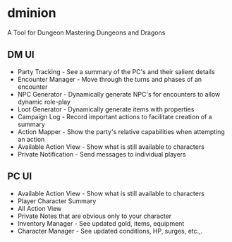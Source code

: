 dminion
=======

A Tool for Dungeon Mastering Dungeons and Dragons

DM UI
-----

* Party Tracking - See a summary of the PC's and their salient details
* Encounter Manager - Move through the turns and phases of an encounter
* NPC Generator - Dynamically generate NPC's for encounters to allow dynamic role-play
* Loot Generator - Dynamically generate items with properties
* Campaign Log - Record important actions to facilitate creation of a summary
* Action Mapper - Show the party's relative capabilities when attempting an action
* Available Action View - Show what is still available to characters
* Private Notification - Send messages to individual players

PC UI
---
* Available Action View - Show what is still available to characters
* Player Character Summary
* All Action View
* Private Notes that are obvious only to your character
* Inventory Manager - See updated gold, items, equipment
* Character Manager - See updated conditions, HP, surges, etc.,.
